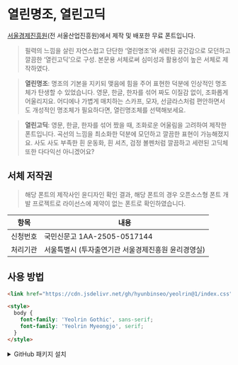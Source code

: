 # 열린명조, 열린고딕

[서울경제진흥원](전 서울산업진흥원)에서 제작 및 배포한 무료 폰트입니다.

[서울경제진흥원]: https://www.sba.seoul.kr/

<!-- https://yoondesign.com/portfolio_government/?bmode=view&idx=157127395 -->
<!-- https://archive.is/mPUXR -->

> 필력의 느낌을 살린 자연스럽고 단단한 ‘열린명조’와 세련된 공간감으로 모던하고 깔끔한 ‘열린고딕’으로 구성. 본문용 서체로써 심미성과 활용성이 높은 서체로 제작하였다.

<!-- https://font.co.kr/collection/sub?family_idx=10288 -->
<!-- https://archive.is/UEib2 -->

> **열린명조**: 명조의 기본을 지키되 맺음에 힘을 주어 표현한 덕분에 인상적인 명조체가 탄생할 수 있었습니다. 영문, 한글, 한자를 섞어 짜도 이질감 없이, 조화롭게 어울리지요. 어디에나 가볍게 매치하는 스카프, 모자, 선글라스처럼 편안하면서도 개성적인 명조체가 필요하다면, 열린명조체를 선택해보세요.

<!-- https://font.co.kr/collection/sub?family_idx=10287 -->
<!-- https://archive.is/fOfug -->

> **열린고딕**: 영문, 한글, 한자를 섞어 짰을 때, 조화로운 어울림을 고려하여 제작한 폰트입니다. 곡선의 느낌을 최소화한 덕분에 모던하고 깔끔한 표현이 가능해졌지요. 사도 사도 부족한 흰 운동화, 흰 셔츠, 검정 볼펜처럼 깔끔하고 세련된 고딕체 또한 다다익선 아니겠어요?

## 서체 저작권

> 해당 폰트의 제작사인 윤디자인 확인 결과, 해당 폰트의 경우 오픈소스형 폰트 개발 프로젝트로 라이선스에 제약이 없는 폰트로 확인하였습니다.

| 항목     | 내용                                                |
| -------- | --------------------------------------------------- |
| 신청번호 | 국민신문고 1AA-2505-0517144                         |
| 처리기관 | 서울특별시 (투자출연기관 서울경제진흥원 윤리경영실) |

## 사용 방법

```html
<link href="https://cdn.jsdelivr.net/gh/hyunbinseo/yeolrin@1/index.css" rel="stylesheet" />

<style>
  body {
    font-family: 'Yeolrin Gothic', sans-serif;
    font-family: 'Yeolrin Myeongjo', serif;
  }
</style>
```

<details>
  <summary>GitHub 패키지 설치</summary>

```shell
npm i hyunbinseo/yeolrin@1
```

CSS 파일을 불러옵니다.

```
node_modules/yeolrin/index.css
```

```css
@import 'yeolrin'; /* Vite CSS */
```

```ts
import 'yeolrin'; // Vite JavaScript, TypeScript
```

폰트 패밀리를 지정합니다.

```css
body {
  font-family: 'Yeolrin Gothic', sans-serif;
  font-family: 'Yeolrin Myeongjo', serif;
}
```

</details>
